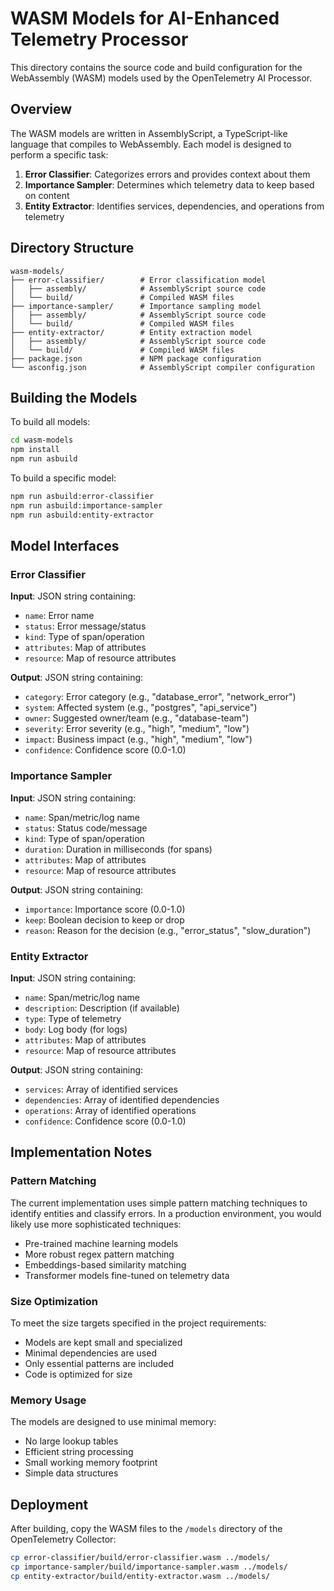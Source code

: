 # WASM Models for AI-Enhanced Telemetry Processor

This directory contains the source code and build configuration for the WebAssembly (WASM) models used by the OpenTelemetry AI Processor.

## Overview

The WASM models are written in AssemblyScript, a TypeScript-like language that compiles to WebAssembly. Each model is designed to perform a specific task:

1. **Error Classifier**: Categorizes errors and provides context about them
2. **Importance Sampler**: Determines which telemetry data to keep based on content
3. **Entity Extractor**: Identifies services, dependencies, and operations from telemetry

## Directory Structure

```
wasm-models/
├── error-classifier/        # Error classification model
│   ├── assembly/            # AssemblyScript source code
│   └── build/               # Compiled WASM files
├── importance-sampler/      # Importance sampling model
│   ├── assembly/            # AssemblyScript source code
│   └── build/               # Compiled WASM files
├── entity-extractor/        # Entity extraction model
│   ├── assembly/            # AssemblyScript source code
│   └── build/               # Compiled WASM files
├── package.json             # NPM package configuration
└── asconfig.json            # AssemblyScript compiler configuration
```

## Building the Models

To build all models:

```bash
cd wasm-models
npm install
npm run asbuild
```

To build a specific model:

```bash
npm run asbuild:error-classifier
npm run asbuild:importance-sampler
npm run asbuild:entity-extractor
```

## Model Interfaces

### Error Classifier

**Input**: JSON string containing:
- `name`: Error name
- `status`: Error message/status
- `kind`: Type of span/operation
- `attributes`: Map of attributes
- `resource`: Map of resource attributes

**Output**: JSON string containing:
- `category`: Error category (e.g., "database_error", "network_error")
- `system`: Affected system (e.g., "postgres", "api_service")
- `owner`: Suggested owner/team (e.g., "database-team")
- `severity`: Error severity (e.g., "high", "medium", "low")
- `impact`: Business impact (e.g., "high", "medium", "low")
- `confidence`: Confidence score (0.0-1.0)

### Importance Sampler

**Input**: JSON string containing:
- `name`: Span/metric/log name
- `status`: Status code/message
- `kind`: Type of span/operation
- `duration`: Duration in milliseconds (for spans)
- `attributes`: Map of attributes
- `resource`: Map of resource attributes

**Output**: JSON string containing:
- `importance`: Importance score (0.0-1.0)
- `keep`: Boolean decision to keep or drop
- `reason`: Reason for the decision (e.g., "error_status", "slow_duration")

### Entity Extractor

**Input**: JSON string containing:
- `name`: Span/metric/log name
- `description`: Description (if available)
- `type`: Type of telemetry
- `body`: Log body (for logs)
- `attributes`: Map of attributes
- `resource`: Map of resource attributes

**Output**: JSON string containing:
- `services`: Array of identified services
- `dependencies`: Array of identified dependencies
- `operations`: Array of identified operations
- `confidence`: Confidence score (0.0-1.0)

## Implementation Notes

### Pattern Matching

The current implementation uses simple pattern matching techniques to identify entities and classify errors. In a production environment, you would likely use more sophisticated techniques:

- Pre-trained machine learning models
- More robust regex pattern matching
- Embeddings-based similarity matching
- Transformer models fine-tuned on telemetry data

### Size Optimization

To meet the size targets specified in the project requirements:

- Models are kept small and specialized
- Minimal dependencies are used
- Only essential patterns are included
- Code is optimized for size

### Memory Usage

The models are designed to use minimal memory:

- No large lookup tables
- Efficient string processing
- Small working memory footprint
- Simple data structures

## Deployment

After building, copy the WASM files to the `/models` directory of the OpenTelemetry Collector:

```bash
cp error-classifier/build/error-classifier.wasm ../models/
cp importance-sampler/build/importance-sampler.wasm ../models/
cp entity-extractor/build/entity-extractor.wasm ../models/
```